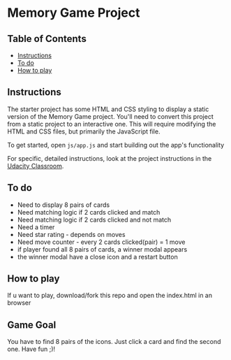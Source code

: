 # Memory Game Project

## Table of Contents

* [Instructions](#instructions)
* [To do](#todo)
* [How to play](#howto)

## Instructions

The starter project has some HTML and CSS styling to display a static version of the Memory Game project. You'll need to convert this project from a static project to an interactive one. This will require modifying the HTML and CSS files, but primarily the JavaScript file.

To get started, open `js/app.js` and start building out the app's functionality

For specific, detailed instructions, look at the project instructions in the [Udacity Classroom](https://classroom.udacity.com/me).

## To do
- Need to display 8 pairs of cards
- Need matching logic if 2 cards clicked and match
- Need matching logic if 2 cards clicked and not match
- Need a timer
- Need star rating - depends on moves
- Need move counter - every 2 cards clicked(pair) = 1 move
- if player found all 8 pairs of cards, a winner modal appears
- the winner modal have a close icon and a restart button

## How to play
If u want to play, download/fork this repo and open the index.html in an browser

## Game Goal
You have to find 8 pairs of the icons. Just click a card and find the second one.
Have fun ;)!
